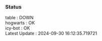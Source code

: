 ### Status


table : DOWN  
hogwarts : OK  
icy-bot : OK  
Latest Update : 2024-09-30 16:12:35.719721
